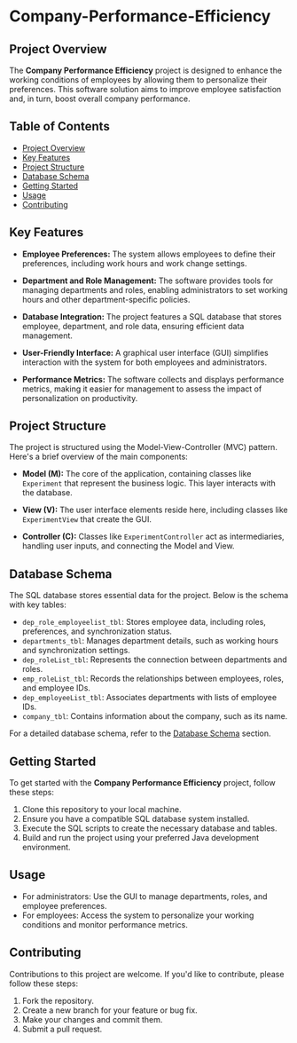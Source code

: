 # Company-Performance-Efficiency

## Project Overview

The **Company Performance Efficiency** project is designed to enhance the working conditions of employees by allowing them to personalize their preferences. This software solution aims to improve employee satisfaction and, in turn, boost overall company performance.

## Table of Contents

- [Project Overview](#project-overview)
- [Key Features](#key-features)
- [Project Structure](#project-structure)
- [Database Schema](#database-schema)
- [Getting Started](#getting-started)
- [Usage](#usage)
- [Contributing](#contributing)

## Key Features

- **Employee Preferences:** The system allows employees to define their preferences, including work hours and work change settings.

- **Department and Role Management:** The software provides tools for managing departments and roles, enabling administrators to set working hours and other department-specific policies.

- **Database Integration:** The project features a SQL database that stores employee, department, and role data, ensuring efficient data management.

- **User-Friendly Interface:** A graphical user interface (GUI) simplifies interaction with the system for both employees and administrators.

- **Performance Metrics:** The software collects and displays performance metrics, making it easier for management to assess the impact of personalization on productivity.

## Project Structure

The project is structured using the Model-View-Controller (MVC) pattern. Here's a brief overview of the main components:

- **Model (M):** The core of the application, containing classes like `Experiment` that represent the business logic. This layer interacts with the database.

- **View (V):** The user interface elements reside here, including classes like `ExperimentView` that create the GUI.

- **Controller (C):** Classes like `ExperimentController` act as intermediaries, handling user inputs, and connecting the Model and View.

## Database Schema

The SQL database stores essential data for the project. Below is the schema with key tables:

- `dep_role_employeelist_tbl`: Stores employee data, including roles, preferences, and synchronization status.
- `departments_tbl`: Manages department details, such as working hours and synchronization settings.
- `dep_roleList_tbl`: Represents the connection between departments and roles.
- `emp_roleList_tbl`: Records the relationships between employees, roles, and employee IDs.
- `dep_employeeList_tbl`: Associates departments with lists of employee IDs.
- `company_tbl`: Contains information about the company, such as its name.

For a detailed database schema, refer to the [Database Schema](#database-schema) section.

## Getting Started

To get started with the **Company Performance Efficiency** project, follow these steps:

1. Clone this repository to your local machine.
2. Ensure you have a compatible SQL database system installed.
3. Execute the SQL scripts to create the necessary database and tables.
4. Build and run the project using your preferred Java development environment.

## Usage

- For administrators: Use the GUI to manage departments, roles, and employee preferences.
- For employees: Access the system to personalize your working conditions and monitor performance metrics.

## Contributing

Contributions to this project are welcome. If you'd like to contribute, please follow these steps:

1. Fork the repository.
2. Create a new branch for your feature or bug fix.
3. Make your changes and commit them.
4. Submit a pull request.
